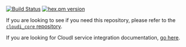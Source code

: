 [![Build Status](https://secure.travis-ci.org/CloudI/cloudi_service_http_client.png?branch=master)](http://travis-ci.org/CloudI/cloudi_service_http_client)
[![hex.pm version](https://img.shields.io/hexpm/v/cloudi_service_http_client.svg)](https://hex.pm/packages/cloudi_service_http_client)

If you are looking to see if you need this repository, please refer to the [`cloudi_core` repository](https://github.com/CloudI/cloudi_core#about).

If you are looking for CloudI service integration documentation, [go here](https://github.com/CloudI/CloudI#integration).

